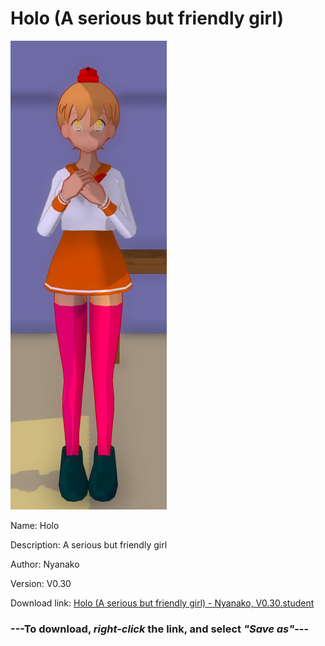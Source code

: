 # Holo (A serious but friendly girl)

<img src = "https://raw.githubusercontent.com/Arbiter1223/Daigaku-Gurashi-Custom-Students/master/Students/Files/Holo%20(A%20serious%20but%20friendly%20girl).png">

Name: Holo

Description: A serious but friendly girl

Author: Nyanako

Version: V0.30

Download link: <a href="https://raw.githubusercontent.com/Arbiter1223/Daigaku-Gurashi-Custom-Students/master/Students/Files/Holo%20(A%20serious%20but%20friendly%20girl)%20-%20Nyanako%2C%20V0.30.student">Holo (A serious but friendly girl) - Nyanako, V0.30.student</a>

### ---**To download, _right-click_ the link, and select _"Save as"_**---
